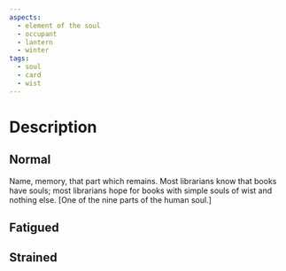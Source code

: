 ```yaml
---
aspects:
  - element of the soul
  - occupant
  - lantern
  - winter
tags:
  - soul
  - card
  - wist
---
```


# Description

## Normal

Name, memory, that part which remains. Most librarians know that books have souls; most librarians hope for books with simple souls of wist and nothing else. [One of the nine parts of the human soul.]

## Fatigued
## Strained




